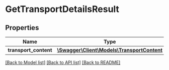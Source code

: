 # GetTransportDetailsResult

## Properties
Name | Type | Description | Notes
------------ | ------------- | ------------- | -------------
**transport_content** | [**\Swagger\Client\Models\TransportContent**](TransportContent.md) |  | [optional] 

[[Back to Model list]](../../README.md#documentation-for-models) [[Back to API list]](../../README.md#documentation-for-api-endpoints) [[Back to README]](../../README.md)

